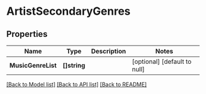 # ArtistSecondaryGenres

## Properties
Name | Type | Description | Notes
------------ | ------------- | ------------- | -------------
**MusicGenreList** | **[]string** |  | [optional] [default to null]

[[Back to Model list]](../README.md#documentation-for-models) [[Back to API list]](../README.md#documentation-for-api-endpoints) [[Back to README]](../README.md)


